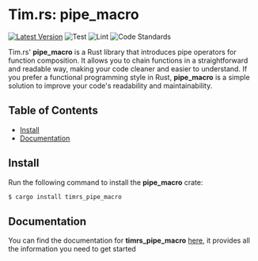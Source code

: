 # Tim.rs: pipe_macro

[![Latest Version](https://img.shields.io/crates/v/timrs_pipe_macro.svg)](https://crates.io/crates/timrs_pipe_macro)
![Test](https://github.com/DiCaius/Tim.rs/actions/workflows/test.yml/badge.svg?branch=release&event=push)
![Lint](https://github.com/DiCaius/Tim.rs/actions/workflows/lint.yml/badge.svg?branch=release&event=push)
![Code Standards](https://github.com/DiCaius/Tim.rs/actions/workflows/format.yml/badge.svg?branch=release&event=push)

Tim.rs' **pipe_macro** is a Rust library that introduces pipe operators for function composition. It allows you to chain functions in a straightforward and readable way, making your code cleaner and easier to understand. If you prefer a functional programming style in Rust, **pipe_macro** is a simple solution to improve your code's readability and maintainability.

## Table of Contents
- [Install](#install)
- [Documentation](#documentation)

## Install
Run the following command to install the **pipe_macro** crate:

```bash
$ cargo install timrs_pipe_macro
```

## Documentation
You can find the documentation for **timrs_pipe_macro** [here](https://dicaius.github.io/Tim.rs/timrs_pipe_macro/index.html), it provides all the information you need to get started
